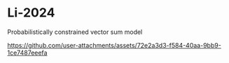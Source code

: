 # Li-2024
Probabilistically constrained vector sum model


https://github.com/user-attachments/assets/72e2a3d3-f584-40aa-9bb9-1ce7487eeefa

